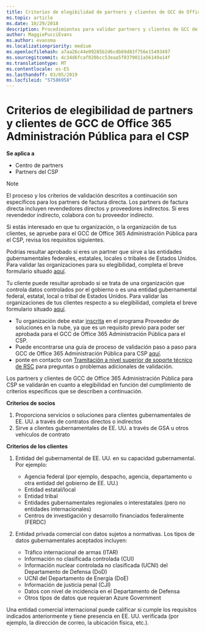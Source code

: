 ```yaml
---
title: Criterios de elegibilidad de partners y clientes de GCC de Office 365 Administración Pública | Centro de partners
ms.topic: article
ms.date: 10/29/2018
description: Procedimientos para validar partners y clientes de GCC de Office 365 Administración Pública para el CSP.
author: MaggiePucciEvans
ms.author: evansma
ms.localizationpriority: medium
ms.openlocfilehash: a7aa26c44e09285b2d6cdb69d83f756e15493497
ms.sourcegitcommit: 4c34d6fcaf020bcc53eaa5f0379011a56149a14f
ms.translationtype: MT
ms.contentlocale: es-ES
ms.lasthandoff: 03/05/2019
ms.locfileid: "57586958"
---
```

# <a name="office-365-government-gcc-for-csp-partner-and-customer-eligibility-criteria"></a>Criterios de elegibilidad de partners y clientes de GCC de Office 365 Administración Pública para el CSP

**Se aplica a**

-  Centro de partners
-  Partners del CSP

>[!NOTE]
>El proceso y los criterios de validación descritos a continuación son específicos para los partners de factura directa. Los partners de factura directa incluyen revendedores directos y proveedores indirectos.  Si eres revendedor indirecto, colabora con tu proveedor indirecto. 

Si estás interesado en que tu organización, o la organización de tus clientes, se apruebe para el GCC de Office 365 Administración Pública para el CSP, revisa los requisitos siguientes.

Podrías resultar aprobado si eres un partner que sirve a las entidades gubernamentales federales, estatales, locales o tribales de Estados Unidos. Para validar las organizaciones para su elegibilidad, completa el breve formulario situado [aquí](https://products.office.com/government/eligibility-validation?ReqType=CSPPartner).

Tu cliente puede resultar aprobado si se trata de una organización que controla datos controlados por el gobierno o es una entidad gubernamental federal, estatal, local o tribal de Estados Unidos. Para validar las organizaciones de tus clientes respecto a su elegibilidad, completa el breve formulario situado [aquí](https://products.office.com/government/eligibility-validation?ReqType=CSPCustomer). 

-   Tu organización debe estar [inscrita](https://partnercenter.microsoft.com/partner/cloud-solution-provider) en el programa Proveedor de soluciones en la nube, ya que es un requisito previo para poder ser aprobada para el GCC de Office 365 Administración Pública para el CSP.
-   Puede encontrarse una guía de proceso de validación paso a paso para GCC de Office 365 Administración Pública para CSP [aquí](https://go.microsoft.com/fwlink/?linkid=2007323).
-   ponte en contacto con [Tramitación a nivel superior de soporte técnico de RSC](mailto:usgcce@microsoft.com) para preguntas o problemas adicionales de validación.

Los partners y clientes de GCC de Office 365 Administración Pública para CSP se validarán en cuanto a elegibilidad en función del cumplimiento de criterios específicos que se describen a continuación.

**Criterios de socios**
1.  Proporciona servicios o soluciones para clientes gubernamentales de EE. UU. a través de contratos directos o indirectos
2.  Sirve a clientes gubernamentales de EE. UU. a través de GSA u otros vehículos de contrato

**Criterios de los clientes**
1.  Entidad del gubernamental de EE. UU. en su capacidad gubernamental. Por ejemplo:
 
    -  Agencia federal (por ejemplo, despacho, agencia, departamento u otra entidad del gobierno de EE. UU.)
    -   Entidad estatal/local 
    -   Entidad tribal
    -   Entidades gubernamentales regionales o interestatales (pero no entidades internacionales)
    -   Centros de investigación y desarrollo financiados federalmente (FERDC)

2.  Entidad privada comercial con datos sujetos a normativas. Los tipos de datos gubernamentales aceptados incluyen: 
    -   Tráfico internacional de armas (ITAR)
    -   Información no clasificada controlada (CUI)
    -   Información nuclear controlada no clasificada (UCNI) del Departamento de Defensa (DoD)
    -   UCNI del Departamento de Energía (DoE)
    -   Información de justicia penal (CJI)
    -   Datos con nivel de incidencia en el Departamento de Defensa
    -   Otros tipos de datos que requieran Azure Government

Una entidad comercial internacional puede calificar si cumple los requisitos indicados anteriormente y tiene presencia en EE. UU. verificada (por ejemplo, la dirección de correo, la ubicación física, etc.).

